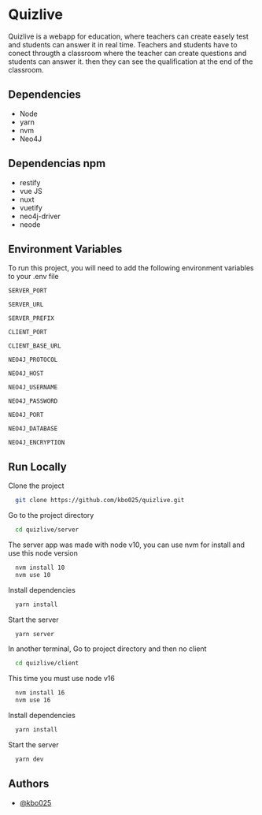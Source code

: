 
# Quizlive

Quizlive is a webapp for education, where teachers can create easely test and students can answer it in real time.
Teachers and students have to conect througth a classroom where the teacher can create questions and students can answer it. then they can see the qualification at the end of  the classroom.  


## Dependencies
- Node 
- yarn
- nvm
- Neo4J


## Dependencias npm
- restify
- vue JS
- nuxt
- vuetify
- neo4j-driver
- neode
## Environment Variables

To run this project, you will need to add the following environment variables to your .env file

`SERVER_PORT`

`SERVER_URL`

`SERVER_PREFIX`

`CLIENT_PORT`

`CLIENT_BASE_URL`

`NEO4J_PROTOCOL`

`NEO4J_HOST`

`NEO4J_USERNAME`

`NEO4J_PASSWORD`

`NEO4J_PORT`

`NEO4J_DATABASE`

`NEO4J_ENCRYPTION`


## Run Locally

Clone the project

```bash
  git clone https://github.com/kbo025/quizlive.git
```

Go to the project directory 

```bash
  cd quizlive/server
```

The server app was made with node v10, you can use nvm for install and use this node version 

```bash
  nvm install 10
  nvm use 10
```

Install dependencies

```bash
  yarn install
```

Start the server

```bash
  yarn server
```

In another terminal, Go to project directory and then no client

```bash
  cd quizlive/client
```

This time you must use node v16

```bash
  nvm install 16
  nvm use 16
```

Install dependencies

```bash
  yarn install
```

Start the server

```bash
  yarn dev
```


## Authors

- [@kbo025](https://www.github.com/@kbo025)

